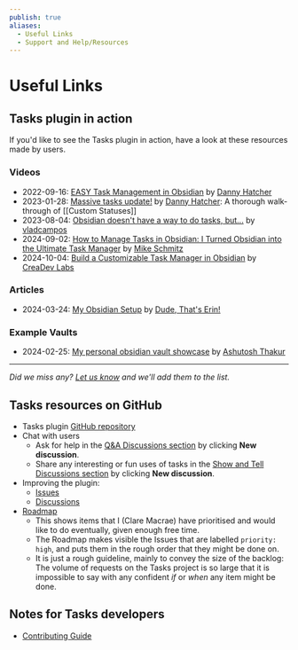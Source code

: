```yaml
---
publish: true
aliases:
  - Useful Links
  - Support and Help/Resources
---
```


# Useful Links

## Tasks plugin in action

If you'd like to see the Tasks plugin in action, have a look at these resources made by users.

<!-- Try to use publication date, if possible, and sort in date order -->

### Videos

- 2022-09-16: [EASY Task Management in Obsidian](https://www.youtube.com/watch?v=SAfBpltPx0w) by [Danny Hatcher](https://www.youtube.com/@DannyHatcherTech)
- 2023-01-28: [Massive tasks update!](https://www.youtube.com/watch?v=beCk8wXtVto&t=240s) by [Danny Hatcher](https://www.youtube.com/@DannyHatcherTech): A thorough walk-through of [[Custom Statuses]]
- 2023-08-04: [Obsidian doesn't have a way to do tasks, but...](https://www.youtube.com/watch?v=c6A0u6NQccw) by [vladcampos](https://www.youtube.com/@vladcampos)
- 2024-09-02: [How to Manage Tasks in Obsidian: I Turned Obsidian into the Ultimate Task Manager](https://www.youtube.com/watch?v=ZjVBQHyLyMM) by [Mike Schmitz](https://www.youtube.com/@MikeSchmitz)
- 2024-10-04: [Build a Customizable Task Manager in Obsidian](https://www.youtube.com/watch?v=6ksJRqxVc8s) by [CreaDev Labs](https://www.youtube.com/@creadevlabs)

### Articles

- 2024-03-24: [My Obsidian Setup](https://dudethatserin.com/my-obsidian-setup/) by [Dude, That's Erin!](https://dudethatserin.com)

### Example Vaults

- 2024-02-25: [My personal obsidian vault showcase](https://github.com/ashu-otaku/Personal-Wiki) by [Ashutosh Thakur](https://github.com/ashu-otaku)

---

_Did we miss any? [Let us know](https://github.com/obsidian-tasks-group/obsidian-tasks/issues/2732) and we'll add them to the list._

## Tasks resources on GitHub

- Tasks plugin [GitHub repository](https://github.com/obsidian-tasks-group/obsidian-tasks)
- Chat with users
  - Ask for help in the [Q&A Discussions section](https://github.com/obsidian-tasks-group/obsidian-tasks/discussions/categories/q-a) by clicking **New discussion**.
  - Share any interesting or fun uses of tasks in the [Show and Tell Discussions section](https://github.com/obsidian-tasks-group/obsidian-tasks/discussions/categories/show-and-tell) by clicking **New discussion**.
- Improving the plugin:
  - [Issues](https://github.com/obsidian-tasks-group/obsidian-tasks/issues)
  - [Discussions](https://github.com/obsidian-tasks-group/obsidian-tasks/discussions)
- [Roadmap](https://github.com/orgs/obsidian-tasks-group/projects/4)
  - This shows items that I (Clare Macrae) have prioritised and would like to do eventually, given enough free time.
  - The Roadmap makes visible the Issues that are labelled `priority: high`, and puts them in the rough order that they might be done on.
  - It is just a rough guideline, mainly to convey the size of the backlog: The volume of requests on the Tasks project is so large that it is impossible to say with any confident _if_ or _when_ any item might be done.

## Notes for Tasks developers

- [Contributing Guide](https://publish.obsidian.md/tasks-contributing/)
